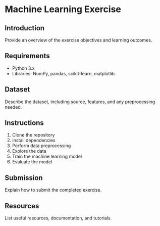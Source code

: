 # Machine Learning Exercise

## Introduction
Provide an overview of the exercise objectives and learning outcomes.

## Requirements
- Python 3.x
- Libraries: NumPy, pandas, scikit-learn, matplotlib

## Dataset
Describe the dataset, including source, features, and any preprocessing needed.

## Instructions
1. Clone the repository
2. Install dependencies
3. Perform data preprocessing
4. Explore the data
5. Train the machine learning model
6. Evaluate the model

## Submission
Explain how to submit the completed exercise.

## Resources
List useful resources, documentation, and tutorials.
